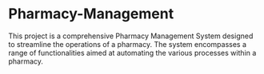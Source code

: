 # Pharmacy-Management
This project is a comprehensive Pharmacy Management System designed to streamline the operations of a pharmacy. The system encompasses a range of functionalities aimed at automating the various processes within a pharmacy.

